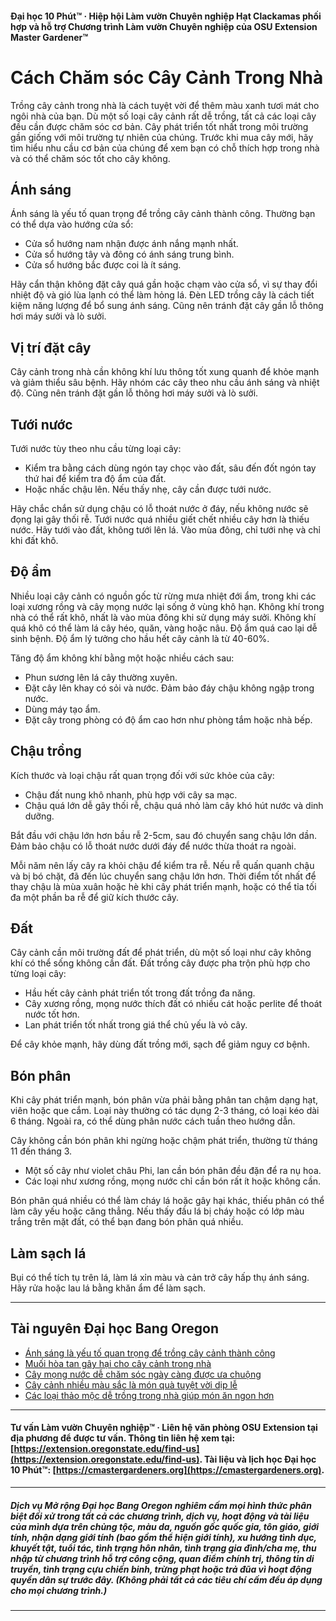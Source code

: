 #### Đại học 10 Phút™ · Hiệp hội Làm vườn Chuyên nghiệp Hạt Clackamas phối hợp và hỗ trợ Chương trình Làm vườn Chuyên nghiệp của OSU Extension Master Gardener™

# Cách Chăm sóc Cây Cảnh Trong Nhà

Trồng cây cảnh trong nhà là cách tuyệt vời để thêm màu xanh tươi mát cho ngôi nhà của bạn. Dù một số loại cây cảnh rất dễ trồng, tất cả các loại cây đều cần được chăm sóc cơ bản. Cây phát triển tốt nhất trong môi trường gần giống với môi trường tự nhiên của chúng. Trước khi mua cây mới, hãy tìm hiểu nhu cầu cơ bản của chúng để xem bạn có chỗ thích hợp trong nhà và có thể chăm sóc tốt cho cây không.

## Ánh sáng

Ánh sáng là yếu tố quan trọng để trồng cây cảnh thành công. Thường bạn có thể dựa vào hướng cửa sổ:

- Cửa sổ hướng nam nhận được ánh nắng mạnh nhất.
- Cửa sổ hướng tây và đông có ánh sáng trung bình.
- Cửa sổ hướng bắc được coi là ít sáng.

Hãy cẩn thận không đặt cây quá gần hoặc chạm vào cửa sổ, vì sự thay đổi nhiệt độ và gió lùa lạnh có thể làm hỏng lá. Đèn LED trồng cây là cách tiết kiệm năng lượng để bổ sung ánh sáng. Cũng nên tránh đặt cây gần lỗ thông hơi máy sưởi và lò sưởi.

## Vị trí đặt cây

Cây cảnh trong nhà cần không khí lưu thông tốt xung quanh để khỏe mạnh và giảm thiểu sâu bệnh. Hãy nhóm các cây theo nhu cầu ánh sáng và nhiệt độ. Cũng nên tránh đặt gần lỗ thông hơi máy sưởi và lò sưởi.

## Tưới nước

Tưới nước tùy theo nhu cầu từng loại cây:

- Kiểm tra bằng cách dùng ngón tay chọc vào đất, sâu đến đốt ngón tay thứ hai để kiểm tra độ ẩm của đất.
- Hoặc nhấc chậu lên. Nếu thấy nhẹ, cây cần được tưới nước.

Hãy chắc chắn sử dụng chậu có lỗ thoát nước ở đáy, nếu không nước sẽ đọng lại gây thối rễ. Tưới nước quá nhiều giết chết nhiều cây hơn là thiếu nước. Hãy tưới vào đất, không tưới lên lá. Vào mùa đông, chỉ tưới nhẹ và chỉ khi đất khô.

## Độ ẩm

Nhiều loại cây cảnh có nguồn gốc từ rừng mưa nhiệt đới ẩm, trong khi các loại xương rồng và cây mọng nước lại sống ở vùng khô hạn. Không khí trong nhà có thể rất khô, nhất là vào mùa đông khi sử dụng máy sưởi. Không khí quá khô có thể làm lá cây héo, quăn, vàng hoặc nâu. Độ ẩm quá cao lại dễ sinh bệnh. Độ ẩm lý tưởng cho hầu hết cây cảnh là từ 40-60%.

Tăng độ ẩm không khí bằng một hoặc nhiều cách sau:

- Phun sương lên lá cây thường xuyên.
- Đặt cây lên khay có sỏi và nước. Đảm bảo đáy chậu không ngập trong nước.
- Dùng máy tạo ẩm.
- Đặt cây trong phòng có độ ẩm cao hơn như phòng tắm hoặc nhà bếp.

## Chậu trồng

Kích thước và loại chậu rất quan trọng đối với sức khỏe của cây:

- Chậu đất nung khô nhanh, phù hợp với cây sa mạc.
- Chậu quá lớn dễ gây thối rễ, chậu quá nhỏ làm cây khó hút nước và dinh dưỡng.

Bắt đầu với chậu lớn hơn bầu rễ 2-5cm, sau đó chuyển sang chậu lớn dần. Đảm bảo chậu có lỗ thoát nước dưới đáy để nước thừa thoát ra ngoài.

Mỗi năm nên lấy cây ra khỏi chậu để kiểm tra rễ. Nếu rễ quấn quanh chậu và bị bó chặt, đã đến lúc chuyển sang chậu lớn hơn. Thời điểm tốt nhất để thay chậu là mùa xuân hoặc hè khi cây phát triển mạnh, hoặc có thể tỉa tối đa một phần ba rễ để giữ kích thước cây.

## Đất

Cây cảnh cần môi trường đất để phát triển, dù một số loại như cây không khí có thể sống không cần đất. Đất trồng cây được pha trộn phù hợp cho từng loại cây:

- Hầu hết cây cảnh phát triển tốt trong đất trồng đa năng.
- Cây xương rồng, mọng nước thích đất có nhiều cát hoặc perlite để thoát nước tốt hơn.
- Lan phát triển tốt nhất trong giá thể chủ yếu là vỏ cây.

Để cây khỏe mạnh, hãy dùng đất trồng mới, sạch để giảm nguy cơ bệnh.

## Bón phân

Khi cây phát triển mạnh, bón phân vừa phải bằng phân tan chậm dạng hạt, viên hoặc que cắm. Loại này thường có tác dụng 2-3 tháng, có loại kéo dài 6 tháng. Ngoài ra, có thể dùng phân nước cách tuần theo hướng dẫn.

Cây không cần bón phân khi ngừng hoặc chậm phát triển, thường từ tháng 11 đến tháng 3.

- Một số cây như violet châu Phi, lan cần bón phân đều đặn để ra nụ hoa.
- Các loại như xương rồng, mọng nước chỉ cần bón rất ít hoặc không cần.

Bón phân quá nhiều có thể làm cháy lá hoặc gây hại khác, thiếu phân có thể làm cây yếu hoặc căng thẳng. Nếu thấy đầu lá bị cháy hoặc có lớp màu trắng trên mặt đất, có thể bạn đang bón phân quá nhiều.

## Làm sạch lá

Bụi có thể tích tụ trên lá, làm lá xỉn màu và cản trở cây hấp thụ ánh sáng. Hãy rửa hoặc lau lá bằng khăn ẩm để làm sạch.

---

## Tài nguyên Đại học Bang Oregon

- [Ánh sáng là yếu tố quan trọng để trồng cây cảnh thành công](https://extension.oregonstate.edu/news/light-exposure-key-growing-successful-houseplants)
- [Muối hòa tan gây hại cho cây cảnh trong nhà](https://extension.oregonstate.edu/news/soluble-salts-damaging-houseplants)
- [Cây mọng nước dễ chăm sóc ngày càng được ưa chuộng](https://extension.oregonstate.edu/news/carefree-succulents-continue-grow-popularity)
- [Cây cảnh nhiều màu sắc là món quà tuyệt vời dịp lễ](https://extension.oregonstate.edu/news/colorful-indoor-plants-make-delightful-gifts-holidays)
- [Các loại thảo mộc dễ trồng trong nhà giúp món ăn ngon hơn](https://extension.oregonstate.edu/news/pot-table-easy-indoor-herbs-spice-cooking)

---

#### Tư vấn Làm vườn Chuyên nghiệp™ · Liên hệ văn phòng OSU Extension tại địa phương để được tư vấn. Thông tin liên hệ xem tại: [https://extension.oregonstate.edu/find-us](https://extension.oregonstate.edu/find-us). Tài liệu và lịch học Đại học 10 Phút™: [https://cmastergardeners.org](https://cmastergardeners.org).

---

##### Dịch vụ Mở rộng Đại học Bang Oregon nghiêm cấm mọi hình thức phân biệt đối xử trong tất cả các chương trình, dịch vụ, hoạt động và tài liệu của mình dựa trên chủng tộc, màu da, nguồn gốc quốc gia, tôn giáo, giới tính, nhận dạng giới tính (bao gồm thể hiện giới tính), xu hướng tình dục, khuyết tật, tuổi tác, tình trạng hôn nhân, tình trạng gia đình/cha mẹ, thu nhập từ chương trình hỗ trợ công cộng, quan điểm chính trị, thông tin di truyền, tình trạng cựu chiến binh, trừng phạt hoặc trả đũa vì hoạt động quyền dân sự trước đây. (Không phải tất cả các tiêu chí cấm đều áp dụng cho mọi chương trình.)
---